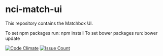 # nci-match-ui
This repository contains the Matchbox UI.

To set npm packages run:  npm install
To set bower packages run:  bower update

[![Code Climate](https://codeclimate.com/github/CBIIT/nci-match-ui/badges/gpa.svg)](https://codeclimate.com/github/CBIIT/nci-match-ui)
[![Issue Count](https://codeclimate.com/github/CBIIT/nci-match-ui/badges/issue_count.svg)](https://codeclimate.com/github/CBIIT/nci-match-ui)
